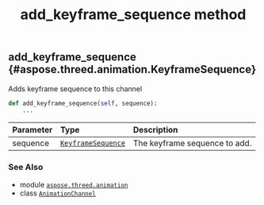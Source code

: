 ﻿---
title: add_keyframe_sequence method
second_title: Aspose.3D for Python via .NET API References
description: 
type: docs
weight: 20
url: /python-net/aspose.threed.animation/animationchannel/add_keyframe_sequence/
is_root: false
---

## add_keyframe_sequence {#aspose.threed.animation.KeyframeSequence}

Adds keyframe sequence to this channel



```python
def add_keyframe_sequence(self, sequence):
    ...
```


| Parameter | Type | Description |
| :- | :- | :- |
| sequence | [`KeyframeSequence`](/3d/python-net/aspose.threed.animation/keyframesequence) | The keyframe sequence to add. |



### See Also
* module [`aspose.threed.animation`](../../)
* class [`AnimationChannel`](/3d/python-net/aspose.threed.animation/animationchannel)
